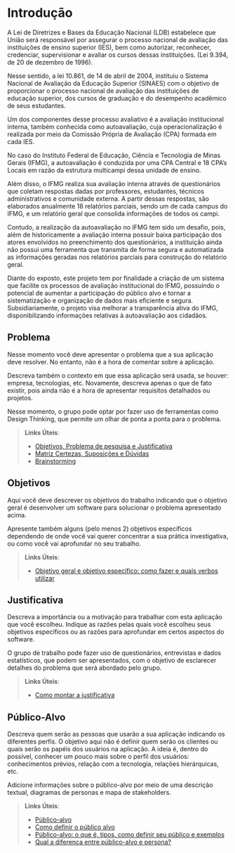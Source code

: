 # Introdução

A Lei de Diretrizes e Bases da Educação Nacional (LDB) estabelece que União será responsável por assegurar o processo nacional de avaliação das instituições de ensino superior (IES), bem como autorizar, reconhecer, credenciar, supervisionar e avaliar os cursos dessas instituições. (Lei 9.394, de 20 de dezembro de 1996).

Nesse sentido, a lei 10.861, de 14 de abril de 2004, instituiu o Sistema Nacional de Avaliação da Educação Superior (SINAES) com o objetivo de proporcionar o processo nacional de avaliação das instituições de educação superior, dos cursos de graduação e do desempenho acadêmico de seus estudantes.

Um dos componentes desse processo avaliativo é a avaliação institucional interna, também conhecida como autoavaliação, cuja operacionalização é realizada por meio da Comissão Própria de Avaliação (CPA) formada em cada IES. 

No caso do Instituto Federal de Educação, Ciência e Tecnologia de Minas Gerais (IFMG), a autoavaliação é conduzida por uma CPA Central e 18 CPA’s Locais em razão da estrutura multicampi dessa unidade de ensino.  

Além disso, o IFMG  realiza sua avaliação interna através de questionários que coletam respostas dadas por professores, estudantes, técnicos administrativos e comunidade externa. A partir dessas respostas, são elaborados anualmente 18 relatórios parciais, sendo um de cada campus do IFMG, e um relatório geral que consolida informações de todos os campi.  

Contudo, a realização da autoavaliação no IFMG tem sido um desafio, pois, além de historicamente a avaliação interna possuir baixa participação dos atores envolvidos no preenchimento dos questionários, a instituição ainda não possui uma ferramenta que transmita de forma segura e automatizada as informações geradas nos relatórios parciais para construção do relatório geral.

Diante do exposto, este projeto tem por finalidade a criação de um sistema que facilite os processos de avaliação institucional do IFMG, possuindo o potencial de aumentar a participação do público alvo e tornar a sistematização e organização de dados mais eficiente e segura. Subsidiariamente, o projeto visa melhorar a transparência ativa do IFMG, disponibilizando informações relativas à autoavaliação aos cidadãos.      


## Problema
Nesse momento você deve apresentar o problema que a sua aplicação deve  resolver. No entanto, não é a hora de comentar sobre a aplicação.

Descreva também o contexto em que essa aplicação será usada, se  houver: empresa, tecnologias, etc. Novamente, descreva apenas o que de  fato existir, pois ainda não é a hora de apresentar requisitos  detalhados ou projetos.

Nesse momento, o grupo pode optar por fazer uso  de ferramentas como Design Thinking, que permite um olhar de ponta a ponta para o problema.

> **Links Úteis**:
> - [Objetivos, Problema de pesquisa e Justificativa](https://medium.com/@versioparole/objetivos-problema-de-pesquisa-e-justificativa-c98c8233b9c3)
> - [Matriz Certezas, Suposições e Dúvidas](https://medium.com/educa%C3%A7%C3%A3o-fora-da-caixa/matriz-certezas-suposi%C3%A7%C3%B5es-e-d%C3%BAvidas-fa2263633655)
> - [Brainstorming](https://www.euax.com.br/2018/09/brainstorming/)

## Objetivos

Aqui você deve descrever os objetivos do trabalho indicando que o objetivo geral é desenvolver um software para solucionar o problema apresentado acima. 

Apresente também alguns (pelo menos 2) objetivos específicos dependendo de onde você vai querer concentrar a sua prática investigativa, ou como você vai aprofundar no seu trabalho.
 
> **Links Úteis**:
> - [Objetivo geral e objetivo específico: como fazer e quais verbos utilizar](https://blog.mettzer.com/diferenca-entre-objetivo-geral-e-objetivo-especifico/)

## Justificativa

Descreva a importância ou a motivação para trabalhar com esta aplicação que você escolheu. Indique as razões pelas quais você escolheu seus objetivos específicos ou as razões para aprofundar em certos aspectos do software.

O grupo de trabalho pode fazer uso de questionários, entrevistas e dados estatísticos, que podem ser apresentados, com o objetivo de esclarecer detalhes do problema que será abordado pelo grupo.

> **Links Úteis**:
> - [Como montar a justificativa](https://guiadamonografia.com.br/como-montar-justificativa-do-tcc/)

## Público-Alvo

Descreva quem serão as pessoas que usarão a sua aplicação indicando os diferentes perfis. O objetivo aqui não é definir quem serão os clientes ou quais serão os papéis dos usuários na aplicação. A ideia é, dentro do possível, conhecer um pouco mais sobre o perfil dos usuários: conhecimentos prévios, relação com a tecnologia, relações
hierárquicas, etc.

Adicione informações sobre o público-alvo por meio de uma descrição textual, diagramas de personas e mapa de stakeholders.

> **Links Úteis**:
> - [Público-alvo](https://blog.hotmart.com/pt-br/publico-alvo/)
> - [Como definir o público alvo](https://exame.com/pme/5-dicas-essenciais-para-definir-o-publico-alvo-do-seu-negocio/)
> - [Público-alvo: o que é, tipos, como definir seu público e exemplos](https://klickpages.com.br/blog/publico-alvo-o-que-e/)
> - [Qual a diferença entre público-alvo e persona?](https://rockcontent.com/blog/diferenca-publico-alvo-e-persona/)
